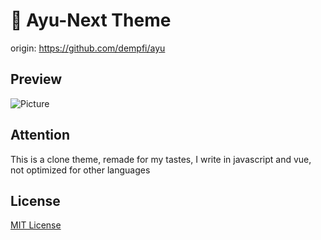 # 🎨 Ayu-Next Theme

origin: https://github.com/dempfi/ayu

## Preview

![Picture](https://i.imgur.com/3WPOdIz.png)

## Attention

This is a clone theme, remade for my tastes, I write in javascript and vue, not optimized for other languages

## License

[MIT License](https://github.com/thisVioletHydra/ayu-next/blob/master/LICENSE)
